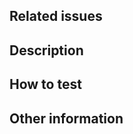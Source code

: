 ## Related issues
<!-- Please link to the Github issue(s) this PR resolves (type `#` to autocomplete issue) -->

## Description
<!-- Describe your changes -->
<!-- If it affects UI, screenshots are highly recommended -->

## How to test
<!-- List down the steps to test this, if applicable -->

## Other information
<!--
This section is optional, you may include things like:
- What is left to be done after this
- Any questions or assistance you may require
-->
